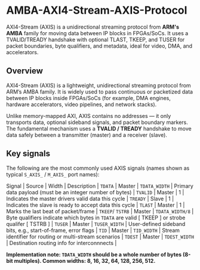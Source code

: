 # AMBA-AXI4-Stream-AXIS-Protocol
AXI4-Stream (AXIS) is a unidirectional streaming protocol from **ARM's AMBA** family for moving data between IP blocks in FPGAs/SoCs. It uses a TVALID/TREADY handshake with optional TLAST, TKEEP, and TUSER for packet boundaries, byte qualifiers, and metadata, ideal for video, DMA, and accelerators.
## Overview
AXI4-Stream (AXIS) is a lightweight, unidirectional streaming protocol from ARM’s AMBA family. It is widely used to pass continuous or packetized data between IP blocks inside FPGAs/SoCs (for example, DMA engines, hardware accelerators, video pipelines, and network stacks).

Unlike memory-mapped AXI, AXIS contains no addresses — it only transports data, optional sideband signals, and packet boundary markers. The fundamental mechanism uses a **TVALID / TREADY** handshake to move data safely between a transmitter (master) and a receiver (slave).

## Key signals
The following are the most commonly used AXIS signals (names shown as typical `S_AXIS_` / `M_AXIS_` port names):

Signal           | Source | Width           | Description                                                                                      |
`TDATA`          | Master | `TDATA_WIDTH`   | Primary data payload (must be an integer number of bytes)                                        | 
`TVALID`         | Master | 1               | Indicates the master drivers valid data this cycle                                               |
`TREADY`         | Slave  | 1               | Indicates the slave is ready to accept data this cycle                                           |
`TLAST`          | Master | 1               | Marks the last beat of packet/frame                                                              |
`TKEEP`/ `TSTRB` | Master | `TDATA_WIDTH/8` | Byte qualifiers indicate which bytes in `TDATA` are valid [ TKEEP ] or strobe qualifer [ TSTRB ] |
`TUSER`          | Master | `TUSER_WIDTH`   | User-defined sideband bits, e.g., start-of-frame, error flags                                    | 
`TID`            | Master | `TID_WIDTH`     | Stream identifier for routing or multi-stream scenarios                                          |
`TDEST`          | Master | `TDEST_WIDTH`   | Destination routing info for interconnnects                                                      |

**Implementation note: `TDATA_WIDTH` should be a whole number of bytes (8-bit multiples). Common widths: 8, 16, 32, 64, 128, 256, 512.**

